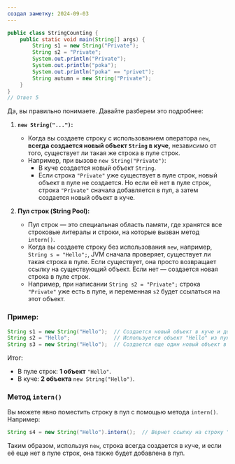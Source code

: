 ```yaml
---
создал заметку: 2024-09-03
---
```


```java
public class StringCounting {
    public static void main(String[] args) {
        String s1 = new String("Private");
        String s2 = "Private";
        System.out.println("Private");
        System.out.println("poka");
        System.out.println("poka" == "privet");
        String autumn = new String("Private");
    }
}
// Ответ 5
```


Да, вы правильно понимаете. Давайте разберем это подробнее:

1. **`new String("...")`:**
   - Когда вы создаете строку с использованием оператора `new`, **всегда создается новый объект `String` в куче**, независимо от того, существует ли такая же строка в пуле строк.
   - Например, при вызове `new String("Private")`:
     - В куче создается новый объект `String`.
     - Если строка `"Private"` уже существует в пуле строк, новый объект в пуле не создается. Но если её нет в пуле строк, строка `"Private"` сначала добавляется в пул, а затем создается новый объект в куче.

2. **Пул строк (String Pool):**
   - Пул строк — это специальная область памяти, где хранятся все строковые литералы и строки, на которые вызван метод `intern()`.
   - Когда вы создаете строку без использования `new`, например, `String s = "Hello";`, JVM сначала проверяет, существует ли такая строка в пуле. Если существует, она просто возвращает ссылку на существующий объект. Если нет — создается новая строка в пуле строк.
   - Например, при написании `String s2 = "Private";` строка `"Private"` уже есть в пуле, и переменная `s2` будет ссылаться на этот объект.

### Пример:

```java
String s1 = new String("Hello");  // Создается новый объект в куче и добавляется строка "Hello" в пул строк (если ее там еще нет).
String s2 = "Hello";              // Используется объект "Hello" из пула строк (новый объект не создается).
String s3 = new String("Hello");  // Создается еще один новый объект в куче.
```

Итог:

- В пуле строк: **1 объект** `"Hello"`.
- В куче: **2 объекта** `new String("Hello")`.

### Метод `intern()`

Вы можете явно поместить строку в пул с помощью метода `intern()`. Например:

```java
String s4 = new String("Hello").intern();  // Вернет ссылку на строку "Hello" из пула строк (если она уже есть).
```

Таким образом, используя `new`, строка всегда создается в куче, и если её еще нет в пуле строк, она также будет добавлена в пул.